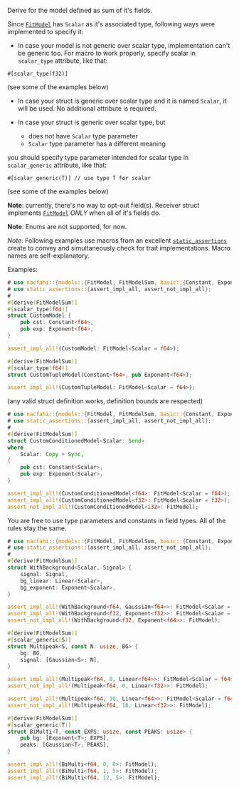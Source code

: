 Derive for the model defined as sum of it's fields.

Since [`FitModel`] has `Scalar` as it's associated type, following ways were implemented to specify it:

- In case your model is not generic over scalar type, implementation can't be generic too. For macro to work properly, specify scalar in `scalar_type` attribute, like that:
```rust,ignore
#[scalar_type(f32)]
```
(see some of the examples below)

- In case your struct is generic over scalar type and it is named `Scalar`, it will be used. No additional attribute is required.
- In case your struct is generic over scalar type, but

    - does not have `Scalar` type parameter
    - `Scalar` type parameter has a different meaning

you should specify type parameter intended for scalar type in `scalar_generic` attribute, like that:
```rust,ignore
#[scalar_generic(T)] // use type T for scalar
```
(see some of the examples below)

**Note**: currently, there's no way to opt-out field(s). Receiver struct implements [`FitModel`] *ONLY* when all of it's fields do.

**Note**: Enums are not supported, for now.

*Note*: Following examples use macros from an excellent [`static_assertions`] create to convey and simultaneously check for trait implementations. Macro names are self-explanatory.

Examples:
```rust
# use nacfahi::{models::{FitModel, FitModelSum, basic::{Constant, Exponent}}, *};
# use static_assertions::{assert_impl_all, assert_not_impl_all};
# 
#[derive(FitModelSum)]
#[scalar_type(f64)]
struct CustomModel {
    pub cst: Constant<f64>,
    pub exp: Exponent<f64>,
}

assert_impl_all!(CustomModel: FitModel<Scalar = f64>);

#[derive(FitModelSum)]
#[scalar_type(f64)]
struct CustomTupleModel(Constant<f64>, pub Exponent<f64>);

assert_impl_all!(CustomTupleModel: FitModel<Scalar = f64>);
```

(any valid struct definition works, definition bounds are respected)

```rust
# use nacfahi::{models::{FitModel, FitModelSum, basic::{Constant, Exponent, Gaussian}}, *};
# use static_assertions::{assert_impl_all, assert_not_impl_all};
# 
#[derive(FitModelSum)]
struct CustomConditionedModel<Scalar: Send>
where
    Scalar: Copy + Sync,
{
    pub cst: Constant<Scalar>,
    pub exp: Exponent<Scalar>,
}

assert_impl_all!(CustomConditionedModel<f64>: FitModel<Scalar = f64>);
assert_impl_all!(CustomConditionedModel<f32>: FitModel<Scalar = f32>);
assert_not_impl_all!(CustomConditionedModel<i32>: FitModel);
```

You are free to use type parameters and constants in field types. All of the rules stay the same.

```rust
# use nacfahi::{models::{FitModel, FitModelSum, basic::{Constant, Exponent, Gaussian, Linear}}, *};
# use static_assertions::{assert_impl_all, assert_not_impl_all};
# 
#[derive(FitModelSum)]
struct WithBackground<Scalar, Signal> {
    signal: Signal,
    bg_linear: Linear<Scalar>,
    bg_exponent: Exponent<Scalar>,
}

assert_impl_all!(WithBackground<f64, Gaussian<f64>>: FitModel<Scalar = f64>);
assert_impl_all!(WithBackground<f32, Exponent<f32>>: FitModel<Scalar = f32>);
assert_not_impl_all!(WithBackground<f32, Exponent<f64>>: FitModel);

#[derive(FitModelSum)]
#[scalar_generic(S)]
struct Multipeak<S, const N: usize, BG> {
    bg: BG,
    signal: [Gaussian<S>; N],
}

assert_impl_all!(Multipeak<f64, 0, Linear<f64>>: FitModel<Scalar = f64>);
assert_not_impl_all!(Multipeak<f64, 0, Linear<f32>>: FitModel);

assert_impl_all!(Multipeak<f64, 10, Linear<f64>>: FitModel<Scalar = f64>);
assert_not_impl_all!(Multipeak<f64, 10, Linear<f32>>: FitModel);

#[derive(FitModelSum)]
#[scalar_generic(T)]
struct BiMulti<T, const EXPS: usize, const PEAKS: usize> {
    pub bg: [Exponent<T>; EXPS],
    peaks: [Gaussian<T>; PEAKS],
}

assert_impl_all!(BiMulti<f64, 0, 0>: FitModel);
assert_impl_all!(BiMulti<f64, 1, 5>: FitModel);
assert_impl_all!(BiMulti<f64, 12, 5>: FitModel);
```

[`static_assertions`]: https://docs.rs/static_assertions/latest/static_assertions/
[`FitModel`]: trait.FitModel.html
